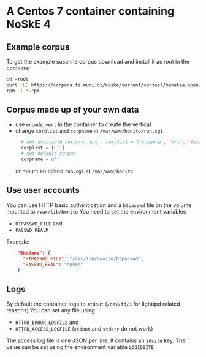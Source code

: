 A Centos 7 container containing NoSkE 4
================================

Example corpus
--------------
To get the example susanne corpus download and install it as root in the container
```bash
cd ~root
curl -LO https://corpora.fi.muni.cz/noske/current/centos7/manatee-open/manatee-open-susanne-2.167.10-1.el7.noarch.rpm
rpm -i *.rpm
```

Corpus made up of your own data
-------------------------------

* use `encode_vert` in the container to create the vertical
* change `corplist` and `corpname` in `/var/www/bonito/run.cgi`
  ```python
    # set available corpora, e.g.: corplist = ['susanne', 'bnc', 'biwec']
    corplist = [u'']
    # set default corpus
    corpname = u''
  ```
  or mount an edited `run.cgi` at `/var/www/bonito`

Use user accounts
-----------------
You can use HTTP basic authentication and a `htpasswd` file on the volume mounted to
`/var/lib/bonito`
You need to set the environment variables
* `HTPASSWD_FILE` and
* `PASSWD_REALM`

Example:
```json
    "EnvVars": {
      "HTPASSWD_FILE": "/var/lib/bonito/htpasswd",
      "PASSWD_REAL": "noske" 
    }
```
 
 Logs
 ----
 By default the container logs to `stdout` (`/dev/fd/3` for lighttpd related reasons)
 You can set any file using
 * `HTTPD_ERROR_LOGFILE` and
 * `HTTPD_ACCESS_LOGFILE`
 (`stdout` and `stderr` do not work)
 
 The access log file is one JSON per line. It contains an `idsite` key.
 The value can be set using the environment variable `LOGIDSITE` 
